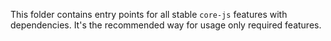This folder contains entry points for all stable `core-js` features with dependencies. It's the
recommended way for usage only required features.
